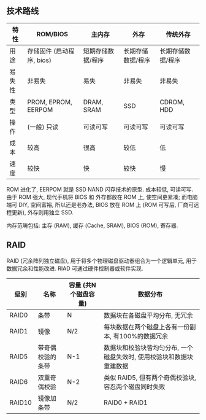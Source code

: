 ## 技术路线

| 特性   | ROM/BIOS                  | 主内存              | 外存              | 传统外存          |
| ------ | ------------------------- | ----------------- | ----------------- | ----------------- |
| 用途   | 存储固件 (启动程序, bios) | 短期存储数据/程序 | 长期存储数据/程序 | 长期存储数据/程序 |
| 易失性 | 非易失                    | 易失              | 非易失            | 非易失            |
| 类型   | PROM, EPROM, EERPOM       | DRAM, SRAM        | SSD               | CDROM, HDD        |
| 操作   | (一般) 只读       | 可读可写          | 可读可写          |   可读可写                |
| 成本   | 较高                      | 很高              | 较低              |  低                 |
| 速度   | 较快                      | 快                | 较快              | 慢                  |

ROM 进化了, EERPOM 就是 SSD NAND 闪存技术的原型. 成本较低, 可读可写. 由于 ROM 强大, 现代手机将 BIOS 和 外存都放在 ROM 上, 使空间更紧凑; 而电脑端可 DIY, 空间富裕, 所以还是老办法, BIOS 放在 ROM 上 (ROM 可写后, 厂商可远程更新), 外存则用独立 SSD.

内存范畴包括: 主存 (RAM), 缓存 (Cache, SRAM), BIOS (ROM), 寄存器.

## RAID

RAID (冗余阵列独立磁盘), 用于将多个物理磁盘驱动器组合为一个逻辑单元, 用于数据冗余和性能改进. RIAD 可通过硬件控制器或软件实现.

| 级别   | 名称             | 容量 (共N个磁盘容量)           | 数据分布                                           |
| ------ | ---------------- | -------------- | -------------------------------------------------- |
| RAID0  | 条带             | N       | 数据块在各磁盘平均分布, 无冗余                     |
| RAID1  | 镜像             | N/2 | 每块数据在两个磁盘上各有一份副本, 有100%的数据冗余 |
| RAID5  | 带奇偶校验的条带 |  N-1              |  数据块和校验块皆均匀分布, 一个磁盘失效时, 使用校验块和数据块重建数据                                                 |
| RAID6  | 双重奇偶校验     | N-2               | 类似 RAID5, 但有两个奇偶校验块, 容忍两个磁盘同时失败                                                   |
| RAID10 | 镜像加条带                 | N/2               | RAID0 + RAID1                                                   |
